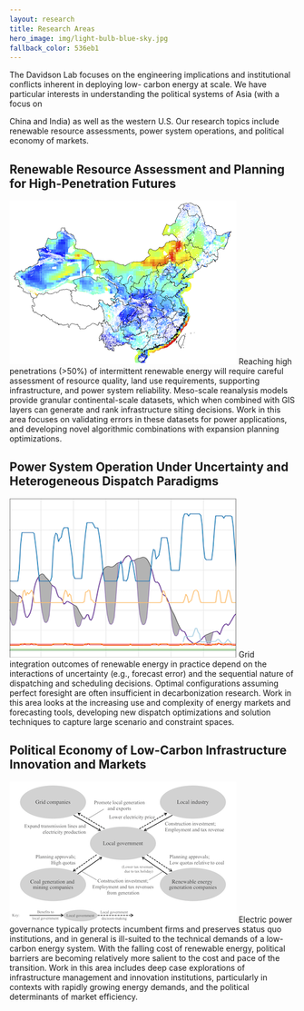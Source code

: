 ```yaml
---
layout: research
title: Research Areas
hero_image: img/light-bulb-blue-sky.jpg
fallback_color: 536eb1
---
```


The Davidson Lab focuses on the engineering implications and institutional conflicts inherent in deploying low-
carbon energy at scale. We have particular interests in understanding the political systems of Asia (with a focus on

China and India) as well as the western U.S. Our research topics include renewable resource assessments, power
system operations, and political economy of markets.

## Renewable Resource Assessment and Planning for High-Penetration Futures

[![Modelling the potential for wind energy integration on China's coal-heavy electricity grid <](/img/wind-resource-map.png)][r1]
Reaching high penetrations (>50%) of intermittent renewable energy will require careful assessment of resource quality, land use requirements, supporting infrastructure, and power system reliability. Meso-scale reanalysis models provide granular continental-scale datasets, which when combined with GIS layers can generate and rank infrastructure siting decisions. Work in this area focuses on validating errors in these datasets for power applications, and developing novel algorithmic combinations with expansion planning optimizations.

## Power System Operation Under Uncertainty and Heterogeneous Dispatch Paradigms

[![Modeling Unit Commitment in Political Context: Case of China's Partially Restructured Electricity Sector >](/img/power-system-dispatch.png)][r2]
Grid integration outcomes of renewable energy in practice depend on the interactions of uncertainty (e.g., forecast error) and the sequential nature of dispatching and scheduling decisions. Optimal configurations assuming perfect foresight are often insufficient in decarbonization research. Work in this area looks at the increasing use and complexity of energy markets and forecasting tools, developing new dispatch optimizations and solution techniques to capture large scenario and constraint spaces.

## Political Economy of Low-Carbon Infrastructure Innovation and Markets

[![Technology Integration in China’s Electricity System: Central Targets and Local Challenges <](/img/local-gov-incentives-diagram.png)][r3]
Electric power governance typically protects incumbent firms and preserves status quo institutions, and in general is ill-suited to the technical demands of a low-carbon energy system. With the falling cost of renewable energy, political barriers are becoming relatively more salient to the cost and pace of the transition. Work in this area includes deep case explorations of infrastructure management and innovation institutions, particularly in contexts with rapidly growing energy demands, and the political determinants of market efficiency.



[r1]: /2016-06-20-modelling-wind-energy-potential-China/
[r2]: /2018-04-02-unit-commitment-china-political-context-ieee/
[r3]: /2019-06-30-cup-technology-integration-china-electricity/

